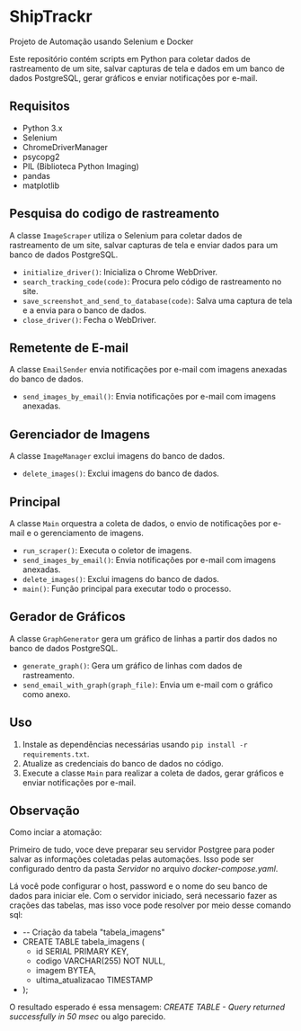 # ShipTrackr
Projeto de Automação usando Selenium e Docker

Este repositório contém scripts em Python para coletar dados de rastreamento de um site, salvar capturas de tela e dados em um banco de dados PostgreSQL, gerar gráficos e enviar notificações por e-mail.

## Requisitos

- Python 3.x
- Selenium
- ChromeDriverManager
- psycopg2
- PIL (Biblioteca Python Imaging)
- pandas
- matplotlib

## Pesquisa do codigo de rastreamento

A classe `ImageScraper` utiliza o Selenium para coletar dados de rastreamento de um site, salvar capturas de tela e enviar dados para um banco de dados PostgreSQL.

- `initialize_driver()`: Inicializa o Chrome WebDriver.
- `search_tracking_code(code)`: Procura pelo código de rastreamento no site.
- `save_screenshot_and_send_to_database(code)`: Salva uma captura de tela e a envia para o banco de dados.
- `close_driver()`: Fecha o WebDriver.

## Remetente de E-mail

A classe `EmailSender` envia notificações por e-mail com imagens anexadas do banco de dados.

- `send_images_by_email()`: Envia notificações por e-mail com imagens anexadas.

## Gerenciador de Imagens

A classe `ImageManager` exclui imagens do banco de dados.

- `delete_images()`: Exclui imagens do banco de dados.

## Principal

A classe `Main` orquestra a coleta de dados, o envio de notificações por e-mail e o gerenciamento de imagens.

- `run_scraper()`: Executa o coletor de imagens.
- `send_images_by_email()`: Envia notificações por e-mail com imagens anexadas.
- `delete_images()`: Exclui imagens do banco de dados.
- `main()`: Função principal para executar todo o processo.

## Gerador de Gráficos

A classe `GraphGenerator` gera um gráfico de linhas a partir dos dados no banco de dados PostgreSQL.

- `generate_graph()`: Gera um gráfico de linhas com dados de rastreamento.
- `send_email_with_graph(graph_file)`: Envia um e-mail com o gráfico como anexo.

## Uso

1. Instale as dependências necessárias usando `pip install -r requirements.txt`.
2. Atualize as credenciais do banco de dados no código.
3. Execute a classe `Main` para realizar a coleta de dados, gerar gráficos e enviar notificações por e-mail.

## Observação

Como inciar a atomação:

Primeiro de tudo, voce deve preparar seu servidor Postgree para poder salvar as informações coletadas 
pelas automações. Isso pode ser configurado dentro da pasta *Servidor* no arquivo *docker-compose.yaml*.

Lá você pode configurar o host, password e o nome do seu banco de dados para iniciar ele. Com o servidor
iniciado, será necessario fazer as crações das tabelas, mas isso voce pode resolver por meio desse comando sql:

- -- Criação da tabela "tabela_imagens"
- CREATE TABLE tabela_imagens (
    - id SERIAL PRIMARY KEY,
    - codigo VARCHAR(255) NOT NULL,
    - imagem BYTEA,
    - ultima_atualizacao TIMESTAMP
- );

O resultado esperado é essa mensagem: *CREATE TABLE - Query returned successfully in 50 msec* ou algo parecido.





